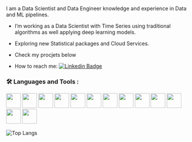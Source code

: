
<!--
<div id="header" align="center">
  <img src="https://media.giphy.com/media/M9gbBd9nbDrOTu1Mqx/giphy.gif" width="100"/>

<div id="badges">
  <a href=https://www.linkedin.com/in/gustavo-santos-datainsights/>
    <img src="https://img.shields.io/badge/LinkedIn-blue?style=for-the-badge&logo=linkedin&logoColor=white" alt="LinkedIn Badge"/>
  </a>

</div>

 [### Hi there 👋]: #
</div>
-->
I am a Data Scientist and Data Engineer knowledge and experience in Data and ML pipelines.

- I’m working as a Data Scientist with Time Series using traditional algorithms as well applying deep learning models.

- Exploring new Statistical packages and Cloud Services.

- Check my procjets below

- How to reach me: [![Linkedin Badge](https://img.shields.io/badge/-gus-blue?style=flat&logo=Linkedin&logoColor=white)](https://www.linkedin.com/in/gustavo-santos-datainsights/)

 ### :hammer_and_wrench: Languages and Tools :

<img src="https://cdn.jsdelivr.net/gh/devicons/devicon/icons/python/python-original-wordmark.svg"  width="40" height="40" /> <img src="https://cdn.jsdelivr.net/gh/devicons/devicon/icons/git/git-original-wordmark.svg"  width="40" height="40" /> <img src="https://cdn.jsdelivr.net/gh/devicons/devicon/icons/googlecloud/googlecloud-original-wordmark.svg"  width="40" height="40" /> <img src="https://cdn.jsdelivr.net/gh/devicons/devicon/icons/jupyter/jupyter-original-wordmark.svg" width="40" height="40"  /> <img src="https://cdn.jsdelivr.net/gh/devicons/devicon/icons/linux/linux-original.svg" width="40" height="40"  /> <img src="https://cdn.jsdelivr.net/gh/devicons/devicon/icons/mysql/mysql-original-wordmark.svg" width="40" height="40"  /> <img src="https://cdn.jsdelivr.net/gh/devicons/devicon/icons/postgresql/postgresql-original-wordmark.svg" width="40" height="40"  /> <img src="https://cdn.jsdelivr.net/gh/devicons/devicon/icons/numpy/numpy-original-wordmark.svg" width="40" height="40"  /> <img src="https://cdn.jsdelivr.net/gh/devicons/devicon/icons/selenium/selenium-original.svg" width="40" height="40"  /> <img src="https://cdn.jsdelivr.net/gh/devicons/devicon/icons/tensorflow/tensorflow-original-wordmark.svg"  width="40" height="40" /> <img src="https://cdn.jsdelivr.net/gh/devicons/devicon/icons/pytorch/pytorch-plain-wordmark.svg" width="40" height="40"  /> <img src="https://cdn.jsdelivr.net/gh/devicons/devicon/icons/docker/docker-plain.svg" width="40" height="40" />  <img src="https://cdn.jsdelivr.net/gh/devicons/devicon/icons/amazonwebservices/amazonwebservices-plain-wordmark.svg" width="40" height="40" />
          
          
          
          
          
          

![Top Langs](https://github-readme-stats.vercel.app/api/top-langs/?username=gustavomfsantos&layout=compact)
